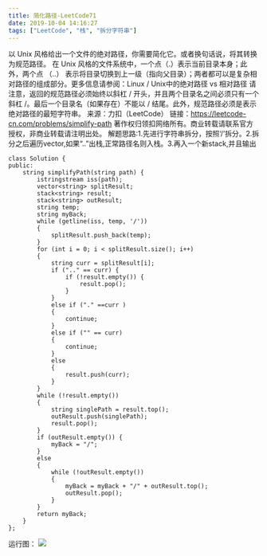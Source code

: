 ```yaml
---
title: 简化路径-LeetCode71
date: 2019-10-04 14:16:27
tags: ["LeetCode", "栈", "拆分字符串"]
---
```

以 Unix 风格给出一个文件的绝对路径，你需要简化它。或者换句话说，将其转换为规范路径。
在 Unix 风格的文件系统中，一个点（.）表示当前目录本身；此外，两个点 （..） 表示将目录切换到上一级（指向父目录）；两者都可以是复杂相对路径的组成部分。更多信息请参阅：Linux / Unix中的绝对路径 vs 相对路径
请注意，返回的规范路径必须始终以斜杠 / 开头，并且两个目录名之间必须只有一个斜杠 /。最后一个目录名（如果存在）不能以 / 结尾。此外，规范路径必须是表示绝对路径的最短字符串。
来源：力扣（LeetCode）
链接：https://leetcode-cn.com/problems/simplify-path
著作权归领扣网络所有。商业转载请联系官方授权，非商业转载请注明出处。
解题思路:1.先进行字符串拆分，按照‘/’拆分。2.拆分之后遍历vector,如果“..”出栈,正常路径名则入栈。3.再入一个新stack,并且输出
<!--more-->
```
class Solution {
public:
    string simplifyPath(string path) {
        istringstream iss(path);
		vector<string> splitResult;
		stack<string> result;
		stack<string> outResult;
		string temp;
		string myBack;
		while (getline(iss, temp, '/'))
		{
			splitResult.push_back(temp);
		}
		for (int i = 0; i < splitResult.size(); i++)
		{
			string curr = splitResult[i];
			if (".." == curr) {
				if (!result.empty()) {
					result.pop();
				}
			}
			else if ("." ==curr )
			{
				continue;
			}
			else if ("" == curr)
			{
				continue;
			}
			else
			{
				result.push(curr);
			}
		}
		while (!result.empty())
		{
			string singlePath = result.top();
			outResult.push(singlePath);
			result.pop();
		}
		if (outResult.empty()) {
			myBack = "/";
		}
		else
		{
			while (!outResult.empty())
			{
				myBack = myBack + "/" + outResult.top();
				outResult.pop();
			}
		}
		return myBack;
    }
};
```
运行图：
![](run.png)